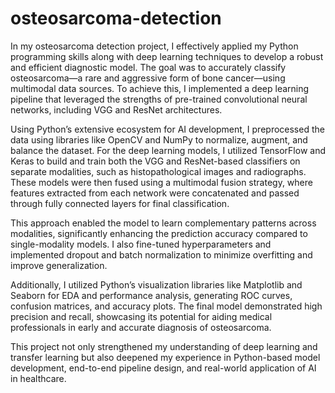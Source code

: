 # osteosarcoma-detection
In my osteosarcoma detection project, I effectively applied my Python programming skills along with deep learning techniques to develop a robust and efficient diagnostic model. The goal was to accurately classify osteosarcoma—a rare and aggressive form of bone cancer—using multimodal data sources. To achieve this, I implemented a deep learning pipeline that leveraged the strengths of pre-trained convolutional neural networks, including VGG and ResNet architectures.

Using Python’s extensive ecosystem for AI development, I preprocessed the data using libraries like OpenCV and NumPy to normalize, augment, and balance the dataset. For the deep learning models, I utilized TensorFlow and Keras to build and train both the VGG and ResNet-based classifiers on separate modalities, such as histopathological images and radiographs. These models were then fused using a multimodal fusion strategy, where features extracted from each network were concatenated and passed through fully connected layers for final classification.

This approach enabled the model to learn complementary patterns across modalities, significantly enhancing the prediction accuracy compared to single-modality models. I also fine-tuned hyperparameters and implemented dropout and batch normalization to minimize overfitting and improve generalization.

Additionally, I utilized Python’s visualization libraries like Matplotlib and Seaborn for EDA and performance analysis, generating ROC curves, confusion matrices, and accuracy plots. The final model demonstrated high precision and recall, showcasing its potential for aiding medical professionals in early and accurate diagnosis of osteosarcoma.

This project not only strengthened my understanding of deep learning and transfer learning but also deepened my experience in Python-based model development, end-to-end pipeline design, and real-world application of AI in healthcare.
